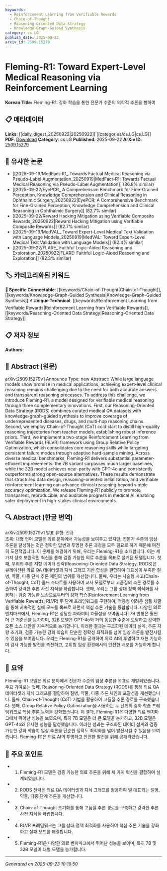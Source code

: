 ```yaml
---
keywords:
  - Reinforcement Learning from Verifiable Rewards
  - Chain-of-Thought
  - Reasoning-Oriented Data Strategy
  - Knowledge-Graph-Guided Synthesis
category: cs.LG
publish_date: 2025-09-22
arxiv_id: 2509.15279
---
```


<!-- KEYWORD_LINKING_METADATA:
{
  "processed_timestamp": "2025-09-23T10:19:50.756192",
  "vocabulary_version": "1.0",
  "selected_keywords": [
    "Reinforcement Learning from Verifiable Rewards",
    "Chain-of-Thought",
    "Reasoning-Oriented Data Strategy",
    "Knowledge-Graph-Guided Synthesis"
  ],
  "rejected_keywords": [],
  "similarity_scores": {
    "Reinforcement Learning from Verifiable Rewards": 0.78,
    "Chain-of-Thought": 0.85,
    "Reasoning-Oriented Data Strategy": 0.75,
    "Knowledge-Graph-Guided Synthesis": 0.8
  },
  "extraction_method": "AI_prompt_based",
  "budget_applied": true,
  "candidates_json": {
    "candidates": [
      {
        "surface": "Reinforcement Learning from Verifiable Rewards",
        "canonical": "Reinforcement Learning from Verifiable Rewards",
        "aliases": [
          "RLVR"
        ],
        "category": "unique_technical",
        "rationale": "This is a novel approach specific to the paper, enhancing reinforcement learning with verifiable outcomes.",
        "novelty_score": 0.85,
        "connectivity_score": 0.65,
        "specificity_score": 0.9,
        "link_intent_score": 0.78
      },
      {
        "surface": "Chain-of-Thought",
        "canonical": "Chain-of-Thought",
        "aliases": [
          "CoT"
        ],
        "category": "specific_connectable",
        "rationale": "Chain-of-Thought is a recognized reasoning method that improves understanding of reasoning processes.",
        "novelty_score": 0.55,
        "connectivity_score": 0.88,
        "specificity_score": 0.8,
        "link_intent_score": 0.85
      },
      {
        "surface": "Reasoning-Oriented Data Strategy",
        "canonical": "Reasoning-Oriented Data Strategy",
        "aliases": [
          "RODS"
        ],
        "category": "unique_technical",
        "rationale": "This strategy is unique to the paper and enhances data handling for medical reasoning.",
        "novelty_score": 0.8,
        "connectivity_score": 0.6,
        "specificity_score": 0.85,
        "link_intent_score": 0.75
      },
      {
        "surface": "Knowledge-Graph-Guided Synthesis",
        "canonical": "Knowledge-Graph-Guided Synthesis",
        "aliases": [],
        "category": "specific_connectable",
        "rationale": "This method leverages knowledge graphs to enhance data synthesis, relevant for linking data-driven insights.",
        "novelty_score": 0.7,
        "connectivity_score": 0.78,
        "specificity_score": 0.82,
        "link_intent_score": 0.8
      }
    ],
    "ban_list_suggestions": [
      "medical reasoning",
      "clinical reasoning",
      "large language models",
      "parameter-efficient improvements"
    ]
  },
  "decisions": [
    {
      "candidate_surface": "Reinforcement Learning from Verifiable Rewards",
      "resolved_canonical": "Reinforcement Learning from Verifiable Rewards",
      "decision": "linked",
      "scores": {
        "novelty": 0.85,
        "connectivity": 0.65,
        "specificity": 0.9,
        "link_intent": 0.78
      }
    },
    {
      "candidate_surface": "Chain-of-Thought",
      "resolved_canonical": "Chain-of-Thought",
      "decision": "linked",
      "scores": {
        "novelty": 0.55,
        "connectivity": 0.88,
        "specificity": 0.8,
        "link_intent": 0.85
      }
    },
    {
      "candidate_surface": "Reasoning-Oriented Data Strategy",
      "resolved_canonical": "Reasoning-Oriented Data Strategy",
      "decision": "linked",
      "scores": {
        "novelty": 0.8,
        "connectivity": 0.6,
        "specificity": 0.85,
        "link_intent": 0.75
      }
    },
    {
      "candidate_surface": "Knowledge-Graph-Guided Synthesis",
      "resolved_canonical": "Knowledge-Graph-Guided Synthesis",
      "decision": "linked",
      "scores": {
        "novelty": 0.7,
        "connectivity": 0.78,
        "specificity": 0.82,
        "link_intent": 0.8
      }
    }
  ]
}
-->

# Fleming-R1: Toward Expert-Level Medical Reasoning via Reinforcement Learning

**Korean Title:** Fleming-R1: 강화 학습을 통한 전문가 수준의 의학적 추론을 향하여

## 📋 메타데이터

**Links**: [[daily_digest_20250922|20250922]] [[categories/cs.LG|cs.LG]]
**PDF**: [Download](https://arxiv.org/pdf/2509.15279.pdf)
**Category**: cs.LG
**Published**: 2025-09-22
**ArXiv ID**: [2509.15279](https://arxiv.org/abs/2509.15279)

## 🔗 유사한 논문
- [[2025-09-19/MedFact-R1_ Towards Factual Medical Reasoning via Pseudo-Label Augmentation_20250919|MedFact-R1: Towards Factual Medical Reasoning via Pseudo-Label Augmentation]] (86.8% similar)
- [[2025-09-22/EyePCR_ A Comprehensive Benchmark for Fine-Grained Perception, Knowledge Comprehension and Clinical Reasoning in Ophthalmic Surgery_20250922|EyePCR: A Comprehensive Benchmark for Fine-Grained Perception, Knowledge Comprehension and Clinical Reasoning in Ophthalmic Surgery]] (82.7% similar)
- [[2025-09-22/Reward Hacking Mitigation using Verifiable Composite Rewards_20250922|Reward Hacking Mitigation using Verifiable Composite Rewards]] (82.7% similar)
- [[2025-09-19/MedVAL_ Toward Expert-Level Medical Text Validation with Language Models_20250919|MedVAL: Toward Expert-Level Medical Text Validation with Language Models]] (82.4% similar)
- [[2025-09-22/FLARE_ Faithful Logic-Aided Reasoning and Exploration_20250922|FLARE: Faithful Logic-Aided Reasoning and Exploration]] (82.3% similar)

## 🏷️ 카테고리화된 키워드
**🔗 Specific Connectable**: [[keywords/Chain-of-Thought|Chain-of-Thought]], [[keywords/Knowledge-Graph-Guided Synthesis|Knowledge-Graph-Guided Synthesis]]
**⚡ Unique Technical**: [[keywords/Reinforcement Learning from Verifiable Rewards|Reinforcement Learning from Verifiable Rewards]], [[keywords/Reasoning-Oriented Data Strategy|Reasoning-Oriented Data Strategy]]

## 📋 저자 정보

**Authors:** 

## 📄 Abstract (원문)

arXiv:2509.15279v1 Announce Type: new 
Abstract: While large language models show promise in medical applications, achieving expert-level clinical reasoning remains challenging due to the need for both accurate answers and transparent reasoning processes. To address this challenge, we introduce Fleming-R1, a model designed for verifiable medical reasoning through three complementary innovations. First, our Reasoning-Oriented Data Strategy (RODS) combines curated medical QA datasets with knowledge-graph-guided synthesis to improve coverage of underrepresented diseases, drugs, and multi-hop reasoning chains. Second, we employ Chain-of-Thought (CoT) cold start to distill high-quality reasoning trajectories from teacher models, establishing robust inference priors. Third, we implement a two-stage Reinforcement Learning from Verifiable Rewards (RLVR) framework using Group Relative Policy Optimization, which consolidates core reasoning skills while targeting persistent failure modes through adaptive hard-sample mining. Across diverse medical benchmarks, Fleming-R1 delivers substantial parameter-efficient improvements: the 7B variant surpasses much larger baselines, while the 32B model achieves near-parity with GPT-4o and consistently outperforms strong open-source alternatives. These results demonstrate that structured data design, reasoning-oriented initialization, and verifiable reinforcement learning can advance clinical reasoning beyond simple accuracy optimization. We release Fleming-R1 publicly to promote transparent, reproducible, and auditable progress in medical AI, enabling safer deployment in high-stakes clinical environments.

## 🔍 Abstract (한글 번역)

arXiv:2509.15279v1 발표 유형: 신규  
초록: 대형 언어 모델은 의료 분야에서 가능성을 보여주고 있지만, 전문가 수준의 임상 추론을 달성하는 것은 정확한 답변과 투명한 추론 과정을 모두 필요로 하기 때문에 여전히 도전적입니다. 이 문제를 해결하기 위해, 우리는 Fleming-R1을 소개합니다. 이는 세 가지 상호 보완적인 혁신을 통해 검증 가능한 의료 추론을 목표로 설계된 모델입니다. 첫째, 우리의 추론 지향 데이터 전략(Reasoning-Oriented Data Strategy, RODS)은 큐레이션된 의료 QA 데이터셋과 지식 그래프 기반 합성을 결합하여 대표성이 부족한 질병, 약물, 다중 단계 추론 체인의 범위를 개선합니다. 둘째, 우리는 사슬형 사고(Chain-of-Thought, CoT) 콜드 스타트를 사용하여 교사 모델로부터 고품질의 추론 경로를 추출하여 강력한 추론 사전 지식을 확립합니다. 셋째, 우리는 그룹 상대 정책 최적화를 사용하는 검증 가능한 보상으로부터의 강화 학습(Reinforcement Learning from Verifiable Rewards, RLVR) 두 단계 프레임워크를 구현하여, 적응형 어려운 샘플 채굴을 통해 지속적인 실패 모드를 목표로 하면서 핵심 추론 기술을 통합합니다. 다양한 의료 벤치마크에서, Fleming-R1은 상당한 파라미터 효율성을 보여줍니다: 7B 변형은 훨씬 더 큰 기준선을 능가하며, 32B 모델은 GPT-4o와 거의 동등한 수준에 도달하고 강력한 오픈 소스 대안을 지속적으로 능가합니다. 이러한 결과는 구조화된 데이터 설계, 추론 지향 초기화, 검증 가능한 강화 학습이 단순한 정확성 최적화를 넘어 임상 추론을 발전시킬 수 있음을 보여줍니다. 우리는 Fleming-R1을 공개하여 의료 AI의 투명하고 재현 가능하며 감사 가능한 발전을 촉진하고, 고위험 임상 환경에서의 안전한 배포를 가능하게 합니다.

## 📝 요약

Fleming-R1 모델은 의료 분야에서 전문가 수준의 임상 추론을 목표로 개발되었습니다. 주요 기여로는 첫째, Reasoning-Oriented Data Strategy (RODS)를 통해 의료 QA 데이터셋과 지식 그래프를 결합하여 질병, 약물, 다중 추론 체인의 포괄성을 개선했습니다. 둘째, Chain-of-Thought (CoT) 기법을 활용하여 고품질 추론 경로를 구축했습니다. 셋째, Group Relative Policy Optimization을 사용하는 두 단계의 강화 학습 프레임워크로 핵심 추론 능력을 강화했습니다. 이 결과, Fleming-R1은 다양한 의료 벤치마크에서 뛰어난 성능을 보였으며, 특히 7B 모델은 더 큰 모델을 능가하고, 32B 모델은 GPT-4o와 유사한 성능을 달성했습니다. 이러한 성과는 구조화된 데이터 설계와 검증 가능한 강화 학습이 임상 추론을 단순한 정확도 최적화를 넘어 발전시킬 수 있음을 보여줍니다. Fleming-R1은 의료 AI의 투명하고 안전한 발전을 위해 공개되었습니다.

## 🎯 주요 포인트

- 1. Fleming-R1 모델은 검증 가능한 의료 추론을 위해 세 가지 혁신을 결합하여 설계되었습니다.
- 2. RODS 전략은 의료 QA 데이터셋과 지식 그래프를 활용하여 덜 대표되는 질병, 약물, 다중 단계 추론을 개선합니다.
- 3. Chain-of-Thought 초기화를 통해 고품질 추론 경로를 구축하고 강력한 추론 사전 지식을 확립합니다.
- 4. RLVR 프레임워크는 그룹 상대 정책 최적화를 사용하여 핵심 추론 기술을 강화하고 실패 모드를 해결합니다.
- 5. Fleming-R1은 다양한 의료 벤치마크에서 뛰어난 성능을 보이며, 특히 7B 및 32B 모델이 대형 모델을 능가합니다.


---

*Generated on 2025-09-23 10:19:50*